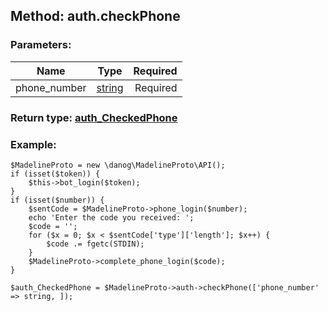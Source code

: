 ## Method: auth.checkPhone  

### Parameters:

| Name     |    Type       | Required |
|----------|:-------------:|---------:|
|phone\_number|[string](../types/string.md) | Required|


### Return type: [auth\_CheckedPhone](../types/auth\_CheckedPhone.md)

### Example:


```
$MadelineProto = new \danog\MadelineProto\API();
if (isset($token)) {
    $this->bot_login($token);
}
if (isset($number)) {
    $sentCode = $MadelineProto->phone_login($number);
    echo 'Enter the code you received: ';
    $code = '';
    for ($x = 0; $x < $sentCode['type']['length']; $x++) {
        $code .= fgetc(STDIN);
    }
    $MadelineProto->complete_phone_login($code);
}

$auth_CheckedPhone = $MadelineProto->auth->checkPhone(['phone_number' => string, ]);
```